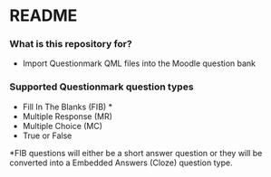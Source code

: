 # README #

### What is this repository for? ###

* Import Questionmark QML files into the Moodle question bank

### Supported Questionmark question types ###

* Fill In The Blanks (FIB) *
* Multiple Response (MR)
* Multiple Choice (MC)
* True or False

*FIB questions will either be a short answer question or they will be converted into a Embedded Answers (Cloze) question type.